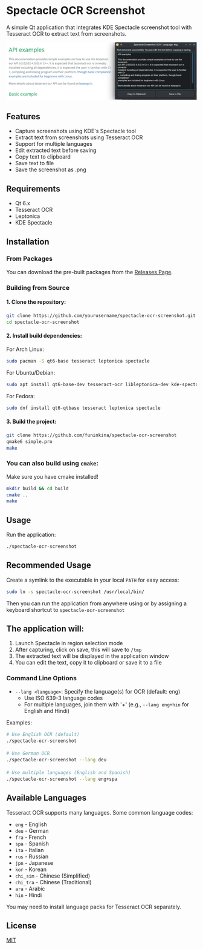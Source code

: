 # Spectacle OCR Screenshot

A simple Qt application that integrates KDE Spectacle screenshot tool with Tesseract OCR to extract text from screenshots.

![Screenshot](screenshot.png)

## Features

- Capture screenshots using KDE's Spectacle tool
- Extract text from screenshots using Tesseract OCR
- Support for multiple languages
- Edit extracted text before saving
- Copy text to clipboard
- Save text to file
- Save the screenshot as .png

## Requirements

- Qt 6.x
- Tesseract OCR
- Leptonica
- KDE Spectacle

## Installation

### From Packages

You can download the pre-built packages from the [Releases Page](https://github.com/funinkina/spectacle-ocr-screenshot/releases/).

### Building from Source

#### 1. Clone the repository:

```bash
git clone https://github.com/yourusername/spectacle-ocr-screenshot.git
cd spectacle-ocr-screenshot
```

#### 2. Install build dependencies:

For Arch Linux:
```bash
sudo pacman -S qt6-base tesseract leptonica spectacle
```

For Ubuntu/Debian:
```bash
sudo apt install qt6-base-dev tesseract-ocr libleptonica-dev kde-spectacle
```

For Fedora:
```bash
sudo dnf install qt6-qtbase tesseract leptonica spectacle
```

#### 3. Build the project:

```bash
git clone https://github.com/funinkina/spectacle-ocr-screenshot
qmake6 simple.pro
make
```

### You can also build using `cmake`:
Make sure you have cmake installed!

```bash
mkdir build && cd build
cmake ..
make
```

## Usage

Run the application:

```bash
./spectacle-ocr-screenshot
```

## Recommended Usage
Create a symlink to the executable in your local `PATH` for easy access:

```bash
sudo ln -s spectacle-ocr-screenshot /usr/local/bin/
```

Then you can run the application from anywhere using or by assigning a keyboard shortcut to `spectacle-ocr-screenshot`

## The application will:
1. Launch Spectacle in region selection mode
2. After capturing, click on save, this will save to `/tmp`
3. The extracted text will be displayed in the application window
4. You can edit the text, copy it to clipboard or save it to a file

### Command Line Options

- `--lang <language>`: Specify the language(s) for OCR (default: eng)
  - Use ISO 639-3 language codes
  - For multiple languages, join them with '+' (e.g., `--lang eng+hin` for English and Hindi)

Examples:
```bash
# Use English OCR (default)
./spectacle-ocr-screenshot

# Use German OCR
./spectacle-ocr-screenshot --lang deu

# Use multiple languages (English and Spanish)
./spectacle-ocr-screenshot --lang eng+spa
```

## Available Languages

Tesseract OCR supports many languages. Some common language codes:

- `eng` - English
- `deu` - German
- `fra` - French
- `spa` - Spanish
- `ita` - Italian
- `rus` - Russian
- `jpn` - Japanese
- `kor` - Korean
- `chi_sim` - Chinese (Simplified)
- `chi_tra` - Chinese (Traditional)
- `ara` - Arabic
- `hin` - Hindi

You may need to install language packs for Tesseract OCR separately.

## License

[MIT](https://github.com/funinkina/spectacle-ocr-screenshot/blob/main/LICENSE)
